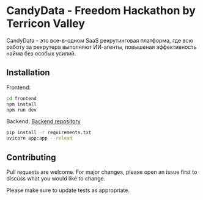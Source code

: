 # CandyData - Freedom Hackathon by Terricon Valley

CandyData - это все-в-одном SaaS рекрутинговая платформа, где всю работу за рекрутера выполняют ИИ-агенты, повышеная эффективность найма без особых усилий.

## Installation

Frontend:

```bash
cd frontend
npm install
npm run dev
```
Backend:
[Backend repository](https://github.com/Kirirto-kun/CandyData_FH_backend)
```bash
pip install -r requirements.txt
uvicorn app:app --reload
```

## Contributing

Pull requests are welcome. For major changes, please open an issue first
to discuss what you would like to change.

Please make sure to update tests as appropriate.
